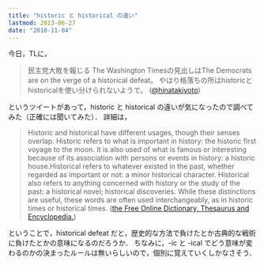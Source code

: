 ```yaml
---
title: "historic と historical の違い"
lastmod: 2013-06-27
date: "2010-11-04"
---
```

今日，TLに，

> 民主党大敗を報じる The Washington Timesの見出しはThe Democrats are on the verge of a historical defeat。
> やはり格落ちの所はhistoricとhistoricalを使い分けられないようで。
> ([@hinatakiyoto](https://twitter.com/hinatakiyoto/status/29625944666))

というツイートがあって，historic と historical の違いが気になったので調べてみた（正確には聞いてみた）．
詳細は，

> Historic and historical have different usages, though their senses overlap.
> Historic refers to what is important in history: the historic first voyage to the moon.
> It is also used of what is famous or interesting because of its association
> with persons or events in history: a historic house.Historical refers to whatever existed in the past,
> whether regarded as important or not: a minor historical character.
> Historical also refers to anything concerned with history or the study of the past: a historical novel;
> historical discoveries. While these distinctions are useful,
> these words are often used interchangeably, as in historic times or historical times.
> ([the Free Online Dictionary, Thesaurus and Encyclopedia.](http://www.thefreedictionary.com/historic))

ということで，historical defeat だと，歴史的な方法で負けたとか古典的な戦術に負けたとかの意味になるのだろうか．
ちなみに，-ic と -ical でどう意味が変わるのかの決まったルールは無いらしいので，個別に覚えていくしかなさそう．
